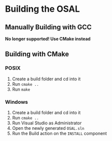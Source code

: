 # Building the OSAL

## Manually Building with GCC

 **No longer supported! Use CMake instead**

## Building with CMake

### POSIX
 1. Create a build folder and cd into it
 2. Run `cmake ..`
 3. Run `make`

### Windows
 1. Create a build folder and cd into it
 2. Run `cmake ..`
 3. Run Visual Studio as Administrator
 4. Open the newly generated `OSAL.sln`
 5. Run the Build action on the `INSTALL` component
